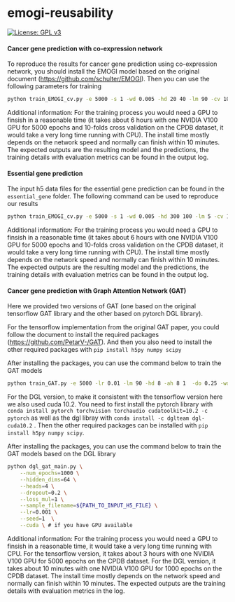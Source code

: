 # emogi-reusability
[![License: GPL v3](https://img.shields.io/badge/License-GPL%20v3-blue.svg)](https://www.gnu.org/licenses/gpl-3.0)


#### Cancer gene prediction with co-expression network

To reproduce the results for cancer gene prediction using co-expression network, you should install the EMOGI model based on the original document (https://github.com/schulter/EMOGI). Then you can use the following parameters for training

```bash
python train_EMOGI_cv.py -e 5000 -s 1 -wd 0.005 -hd 20 40 -lm 90 -cv 10 -seed ${seed} -d ./co-expression/CPDB_coexp_multiomics.h5
```
Additional information: For the training process you would need a GPU to finsish in a reasonable time (it takes about 6 hours with one NVIDIA V100 GPU for 5000 epochs and 10-folds cross validation on the CPDB dataset, it would take a very long time running with CPU). The install time mostly depends on the network speed and normally can finish within 10 minutes. The expected outputs are the resulting model and the predictions, the training details with evaluation metrics can be found in the output log.
#### Essential gene prediction 

The input h5 data files for the essential gene prediction can be found in the `essential_gene` folder. The following command can be used to reproduce our results

```bash
python train_EMOGI_cv.py -e 5000 -s 1 -wd 0.005 -hd 300 100 -lm 5 -cv 10 -seed ${seed} -d ./essential_gene/CPDB_essential_multiomics.h5
```
Additional information: For the training process you would need a GPU to finsish in a reasonable time (it takes about 6 hours with one NVIDIA V100 GPU for 5000 epochs and 10-folds cross validation on the CPDB dataset, it would take a very long time running with CPU). The install time mostly depends on the network speed and normally can finish within 10 minutes. The expected outputs are the resulting model and the predictions, the training details with evaluation metrics can be found in the output log.
#### Cancer gene prediction with Graph Attention Network (GAT)

Here we provided two versions of GAT (one based on the original tensorflow GAT library and the other based on pytorch DGL library).

For the tensorflow implementation from the original GAT paper, you could follow the document to install the required packages (https://github.com/PetarV-/GAT). And then you also need to install the other required packages with `pip install h5py numpy scipy`

After installing the packages, you can use the command below to train the GAT models

```bash
python train_GAT.py -e 5000 -lr 0.01 -lm 90 -hd 8 -ah 8 1  -do 0.25 -wd 0.0 -seed 1 -d ${PATH_TO_INPUT_H5_FILE}
```

For the DGL version, to make it consistent with the tensorflow version here we also used cuda 10.2. You need to first install the pytorch library with `conda install pytorch torchvision torchaudio cudatoolkit=10.2 -c pytorch` as well as the dgl libray with `conda install -c dglteam dgl-cuda10.2` . Then the other required packages can be installed with `pip install h5py numpy scipy`.

After installing the packages, you can use the command below to train the GAT models based on the DGL library

```bash
python dgl_gat_main.py \
    --num_epochs=1000 \
    --hidden_dims=64 \
    --heads=4 \
    --dropout=0.2 \
    --loss_mul=1 \
    --sample_filename=${PATH_TO_INPUT_H5_FILE} \
    --lr=0.001 \
    --seed=1  \
    --cuda \ # if you have GPU available
```
Additional information: For the training process you would need a GPU to finsish in a reasonable time, it would take a very long time running with CPU. For the tensorflow version, it takes about 3 hours with one NVIDIA V100 GPU for 5000 epochs on the CPDB dataset. For the DGL version, it takes about 10 minutes with one NVIDIA V100 GPU for 1000 epochs on the CPDB dataset. The install time mostly depends on the network speed and normally can finish within 10 minutes. The expected outputs are the training details with evaluation metrics in the log.


